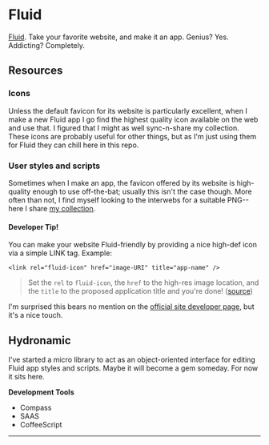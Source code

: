 # Fluid
[Fluid](http://fluidapp.com/). Take your favorite website, and make it an app. Genius? Yes. Addicting? Completely.

## Resources

### Icons
Unless the default favicon for its website is particularly excellent, when I make a new Fluid app I go find the highest quality icon available on the web and use that. I figured that I might as well sync-n-share my collection. These icons are probably useful for other things, but as I'm just using them for Fluid they can chill here in this repo.

### User styles and scripts  
Sometimes when I make an app, the favicon offered by its website is high-quality enough to use off-the-bat; usually this isn't the case though. More often than not, I find myself looking to the interwebs for a suitable PNG--here I share [my collection].

#### Developer Tip!  
You can make your website Fluid-friendly by providing a nice high-def icon via a simple LINK tag. Example:

    <link rel="fluid-icon" href="image-URI" title="app-name" />

> Set the `rel` to `fluid-icon`, the `href` to the high-res image location, and the `title` to the proposed application title and you're done! ([source](http://davidwalsh.name/fluid-app))

I'm surprised this bears no mention on the [official site developer page], but it's a nice touch.

## Hydronamic
I've started a micro library to act as an object-oriented interface for editing Fluid app styles and scripts. Maybe it will become a gem someday. For now it sits here.

**Development Tools**  

- Compass
- SAAS
- CoffeeScript

---


[official site developer page]:http://fluidapp.com/developer/
[my collection]:app-icons/README.md